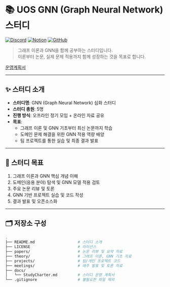 # 📚 UOS GNN (Graph Neural Network) 스터디
[![Discord](https://img.shields.io/badge/Discord-5865F2?style=for-the-badge&logo=discord&logoColor=white)](https://discord.gg/PHGmZuvmVJ)
[![Notion](https://img.shields.io/badge/Notion-000000?style=for-the-badge&logo=notion&logoColor=white)](https://www.notion.so/GNN-Graph-Neural-Network-1b88f8dbae1f80928413e33315d8c1bf/)
[![GitHub](https://img.shields.io/badge/GitHub-181717?style=for-the-badge&logo=github&logoColor=white)](https://github.com/uos-gnn-study/GNN_study)
> 그래프 이론과 GNN을 함께 공부하는 스터디입니다.  
> 이론부터 논문, 실제 문제 적용까지 함께 성장하는 것을 목표로 합니다.

[운영계획서](docs/StudyCharter.md)

---

## ✨ 스터디 소개

- **스터디명**: GNN (Graph Neural Network) 심화 스터디
- **스터디 총원**: 5명
- **진행 방식**: 오프라인 정기 모임 + 온라인 자료 공유
- **목표**: 
  - 그래프 이론 및 GNN 기초부터 최신 논문까지 학습
  - 도메인 문제 해결을 위한 GNN 적용 역량 배양
  - 팀 프로젝트를 통한 실습 및 최종 결과 발표

---

## 🎯 스터디 목표

1. 그래프 이론과 GNN 핵심 개념 이해
2. 도메인(응용 분야) 탐색 및 GNN 모델 적용 검토
3. 주요 논문 리뷰 및 토론
4. GNN 기반 프로젝트 실습 및 코드 작성
5. 결과 발표 및 오픈소스화

---

## 🗂️ 저장소 구성

```bash
.
├── README.md                   # 스터디 소개
├── LICENSE                     # 라이선스
├── papers/                     # 논문 리뷰 및 요약 자료
├── theory/                     # 그래프 이론, GNN 기초 자료
├── projects/                   # 팀/개인 프로젝트 코드
├── meetings/                   # 매주 발표 및 토론 자료
├── docs/
│   └── StudyCharter.md         # 스터디 운영 계획서
└── .gitignore                  # 불필요한 파일 제외
```
